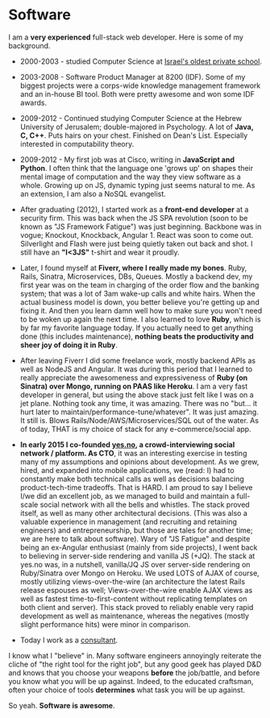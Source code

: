 # Software

I am a **very experienced** full-stack web developer. Here is some of my background. 

* 2000-2003 - studied Computer Science at [Israel's oldest private school](https://en.wikipedia.org/wiki/Hebrew_Reali_School). 

* 2003-2008 - Software Product Manager at 8200 (IDF). Some of my biggest projects were a corps-wide knowledge management framework and an in-house BI tool. Both were pretty awesome and won some IDF awards. 

* 2009-2012 - Continued studying Computer Science at the Hebrew University of Jerusalem; double-majored in Psychology. A lot of **Java, C, C++**. Puts hairs on your chest. Finished on Dean's List. Especially interested in computability theory.

* 2009-2012 - My first job was at Cisco, writing in **JavaScript and Python**. I often think that the language one 'grows up' on shapes their mental image of computation and the way they view software as a whole. Growing up on JS, dynamic typing just seems natural to me. As an extension, I am also a NoSQL evangelist. 

* After graduating (2012), I started work as a **front-end developer** at a security firm. This was back when the JS SPA revolution (soon to be known as "JS Framework Fatigue") was just beginning. Backbone was in vogue; Knockout, Knockback, Angular 1. React was soon to come out. Silverlight and Flash were just being quietly taken out back and shot. I still have an **"I<3JS"** t-shirt and wear it proudly. 

* Later, I found myself at **Fiverr, where I really made my bones**. Ruby, Rails, Sinatra, Microservices, DBs, Queues. Mostly a backend dev, my first year was on the team in charging of the order flow and the banking system; that was a lot of 3am wake-up calls and white hairs. When the actual business model is down, you better believe you're getting up and fixing it. And then you learn damn well how to make sure you won't need to be woken up again the next time. I also learned to love **Ruby**, which is by far my favorite language today. If you actually need to get anything done (this includes maintenance), **nothing beats the productivity and sheer joy of doing it in Ruby**. 

* After leaving Fiverr I did some freelance work, mostly backend APIs as well as NodeJS and Angular. It was during this period that I learned to really appreciate the awesomeness and expressiveness of **Ruby (on Sinatra) over Mongo, running on PAAS like Heroku**. I am a very fast developer in general, but using the above stack just felt like I was on a jet plane. Nothing took any time, it was amazing. There was no "but... it hurt later to maintain/performance-tune/whatever". It was just amazing. It still is. Blows Rails/Node/AWS/Microservices/SQL out of the water. As of today, THAT is my choice of stack for any e-commerce/social app. 

* **In early 2015 I co-founded [yes.no](https://yes.no), a crowd-interviewing social network / platform. As CTO**, it was an interesting exercise in testing many of my assumptions and opinions about development. As we grew, hired, and expanded into mobile applications, we (read: I) had to constantly make both technical calls as well as decisions balancing product-tech-time tradeoffs. That is HARD. I am proud to say I believe I/we did an excellent job, as we managed to build and maintain a full-scale social network with all the bells and whistles. The stack proved itself, as well as many other architectural decisions. (This was also a valuable experience in management (and recruiting and retaining engineers) and entrepreneurship, but those are tales for another time; we are here to talk about software). Wary of "JS Fatigue" and despite being an ex-Angular enthusiast (mainly from side projects), I went back to believing in server-side rendering and vanilla JS (+JQ). The stack at yes.no was, in a nutshell, vanilla/JQ JS over server-side rendering on Ruby/Sinatra over Mongo on Heroku. We used LOTS of AJAX of course, mostly utilizing views-over-the-wire (an architecture the latest Rails release espouses as well; Views-over-the-wire enable AJAX views as well as fastest time-to-first-content without replicating templates on both client and server). This stack proved to reliably enable very rapid development as well as maintenance, whereas the negatives (mostly slight performance hits) were minor in comparison. 

* Today I work as a [consultant](/consulting). 


I know what I "believe" in. Many software engineers annoyingly reiterate the cliche of "the right tool for the right job", but any good geek has played D&D and knows that you choose your weapons **before** the job/battle, and before you know what you will be up against. Indeed, to the educated craftsman, often your choice of tools **determines** what task you will be up against. 

So yeah. **Software is awesome**. 